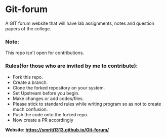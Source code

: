 # Git-forum
A GIT forum website that will have lab assignments, notes and question papers of the college.

### Note:
This repo isn't open for contributions.

### Rules(for those who are invited by me to contribute):

- Fork this repo.
- Create a branch.
- Clone the forked repository on your system.
- Set Upstream  before you begin.
- Make changes or add codes/files.
- Please stick to standard rules while writing program so as not to create much confusion.
- Push the code onto the forked repo.
- Now create a PR accordingly

**Website: https://smriti1313.github.io/Git-forum/**
